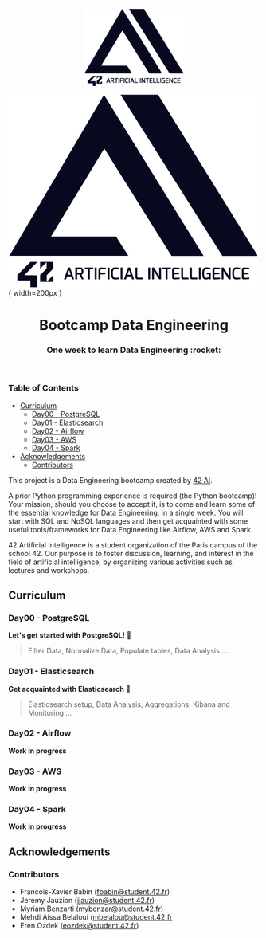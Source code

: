 <p align="center">
  <img src="assets/logo_v4_noir.png" width="200" alt="42 AI Logo" />
</p>

![42AI logo](assets/logo_v4_noir.png){ width=200px }

<h1 align="center">
  Bootcamp Data Engineering
</h1>
<h3 align="center">
  One week to learn Data Engineering :rocket:
</h3>
<br/>


### Table of Contents

- [Curriculum](#curriculum)
  - [Day00 - PostgreSQL](#day00---postgresql)
  - [Day01 - Elasticsearch](#day01---elasticsearch)
  - [Day02 - Airflow](#day02---airflow)
  - [Day03 - AWS](#day03---aws)
  - [Day04 - Spark](#day04---spark)
- [Acknowledgements](#acknowledgements)
  - [Contributors](#contributors)

This project is a Data Engineering bootcamp created by [42 AI](http://www.42ai.fr).

A prior Python programming experience is required (the Python bootcamp)! Your mission, should you choose to accept it, is to come and learn some of the essential knowledge for Data Engineering, in a single week. You will start with SQL and NoSQL languages and then get acquainted with some useful tools/frameworks for Data Engineering like Airflow, AWS and Spark.

42 Artificial Intelligence is a student organization of the Paris campus of the school 42. Our purpose is to foster discussion, learning, and interest in the field of artificial intelligence, by organizing various activities such as lectures and workshops.


## Curriculum

### Day00 - PostgreSQL
**Let's get started with PostgreSQL!** :link:
> Filter Data, Normalize Data, Populate tables, Data Analysis ...

### Day01 - Elasticsearch
**Get acquainted with Elasticsearch** :mag_right:
> Elasticsearch setup, Data Analysis, Aggregations, Kibana and Monitoring ...

### Day02 - Airflow
**Work in progress**

### Day03 - AWS
**Work in progress**

### Day04 - Spark
**Work in progress**

## Acknowledgements

### Contributors

* Francois-Xavier Babin (fbabin@student.42.fr)
* Jeremy Jauzion (jjauzion@student.42.fr)
* Myriam Benzarti (mybenzar@student.42.fr)
* Mehdi Aissa Belaloui (mbelalou@student.42.fr
* Eren Ozdek (eozdek@student.42.fr)